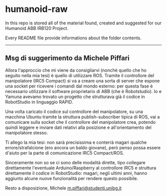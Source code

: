 # humanoid-raw
In this repo is stored all of the material found, created and suggested for our Humanoid ABB IRB120 Project.

Every README file provide informations about the folder contents. 

------------
## Msg di suggerimento da Michele Piffari
Allora l'approccio che mi viene da consigliarvi (nonchè quello che ho seguito nella mia tesi) è quello di utilizzare ROS.
Tramite il controllore del manipolatore (IRC5 Compact) si va a creare una sorta di server che espone una socket
per ricevere i comandi dal mondo esterno: per questa fase è necessario utilizzare il software proprietario di ABB (che è 
Robotstudio). Io e Yamuna avevamo trovato un progetto che strutturava già il codice in RobotStudio in linguaggio RAPID.

Una volta caricato il codice sul controllore del manipolatore, su una macchina Ubuntu tramite la struttura publish-subscriber tipica di ROS,
vai a comunicare sulla socket che il controllore del manipolatore crea, potendo quindi leggere e inviare dati relativi alla posizione e all'orientamento 
del manipolatore stesso.

 
Ti allego la mia tesi: non sarà precisissima e conterrà magari qualche errore/strafalcione (ero ancora un baldo giovane),
però penso possa essere d'aiuto per la parte di comunicazione IRC5 Compact/ROS.


Sinceramente non so se ci sono delle modalità dirette, tipo collegare direttamente l'eventuale Arduino/Raspberry
al controllore IRC5 e struttura direttamente il codice in RobotStudio: magari, negli ultimi anni, hanno aggiunto
alcune nuove funzionalità per rendere questo possibile.


Resto a disposizione,
Michele
m.piffari@studenti.unibg.it
